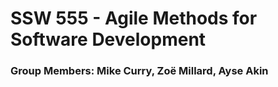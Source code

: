 # SSW 555 - Agile Methods for Software Development
### Group Members: Mike Curry, Zoë Millard, Ayse Akin
